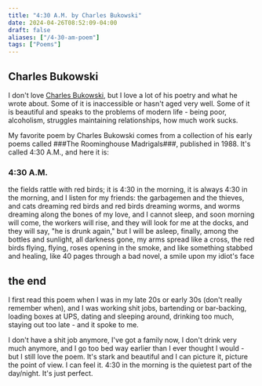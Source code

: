 ```yaml
---
title: "4:30 A.M. by Charles Bukowski"
date: 2024-04-26T08:52:09-04:00
draft: false
aliases: ["/4-30-am-poem"]
tags: ["Poems"]
---
```


## Charles Bukowski

I don't love [Charles Bukowski](https://www.poetryfoundation.org/poets/charles-bukowski), but I love a lot of his poetry and what he wrote about. Some of it is inaccessible or hasn't aged very well. Some of it is beautiful and speaks to the problems of modern life - being poor, alcoholism, struggles maintaining relationships, how much work sucks.

My favorite poem by Charles Bukowski comes from a collection of his early poems called ###The Roominghouse Madrigals###, published in 1988. It's called 4:30 A.M., and here it is:

### 4:30 A.M.

the fields rattle
with red birds;
it is 4:30 in
the morning,
it is always
4:30 in the morning,
and I listen for
my friends:
the garbagemen
and the thieves,
and cats dreaming
red birds
and red birds dreaming
worms,
and worms dreaming
along the bones of
my love,
and I cannot sleep,
and soon morning will come,
the workers will rise,
and they will look for me
at the docks,
and they will say,
"he is drunk again,"
but I will be asleep,
finally,
among the bottles and
sunlight,
all darkness gone,
my arms spread like
a cross,
the red birds
flying,
flying,
roses opening in the smoke,
and
like something stabbed and
healing,
like
40 pages through a bad novel,
a smile upon
my idiot's face

## the end

I first read this poem when I was in my late 20s or early 30s (don't really remember when), and I was working shit jobs, bartending or bar-backing, loading boxes at UPS, dating and sleeping around,  drinking too much, staying out too late - and it spoke to me.

I don't have a shit job anymore, I've got a family now, I don't drink very much anymore, and I go too bed way earlier than I ever thought I would - but I still love the poem. It's stark and beautiful and I can picture it, picture the point of view. I can feel it. 4:30 in the morning is the quietest part of the day/night. It's just perfect.
